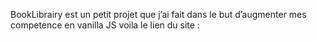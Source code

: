 BookLibrairy est un petit projet que j’ai fait dans le but d’augmenter mes competence en vanilla JS 
voila le lien du site :
